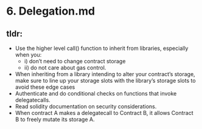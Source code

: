# 6. Delegation.md

## tldr:
- Use the higher level call() function to inherit from libraries, especially when you:
  - i) don’t need to change contract storage
  - ii) do not care about gas control.
- When inheriting from a library intending to alter your contract’s storage, make sure to line up your storage slots with the library’s storage slots to avoid these edge cases
- Authenticate and do conditional checks on functions that invoke delegatecalls.
- Read solidity documentation on security considerations.
- When contract A makes a delegatecall to Contract B, it allows Contract B to freely mutate its storage A.

